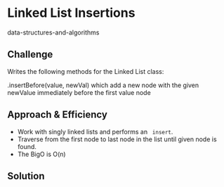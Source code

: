 # Linked List Insertions
data-structures-and-algorithms

## Challenge

Writes the following methods for the Linked List class:

.insertBefore(value, newVal) which add a new node with the given newValue immediately before the first value node
## Approach & Efficiency
* Work with singly linked lists and performs an ` insert`.
* Traverse from the first node to last node in the list until given node is found.
* The BigO is O(n)

## Solution
